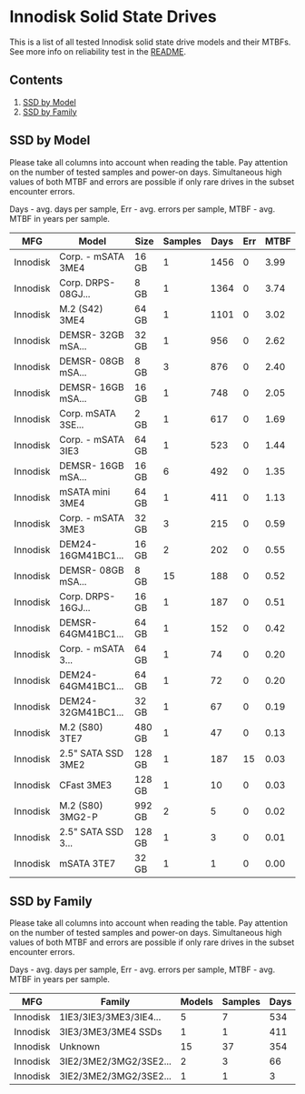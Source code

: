 Innodisk Solid State Drives
===========================

This is a list of all tested Innodisk solid state drive models and their MTBFs. See
more info on reliability test in the [README](https://github.com/bsdhw/SMART).

Contents
--------

1. [ SSD by Model  ](#ssd-by-model)
2. [ SSD by Family ](#ssd-by-family)

SSD by Model
------------

Please take all columns into account when reading the table. Pay attention on the
number of tested samples and power-on days. Simultaneous high values of both MTBF
and errors are possible if only rare drives in the subset encounter errors.

Days - avg. days per sample,
Err  - avg. errors per sample,
MTBF - avg. MTBF in years per sample.

| MFG       | Model              | Size   | Samples | Days  | Err   | MTBF |
|-----------|--------------------|--------|---------|-------|-------|------|
| Innodisk  | Corp. - mSATA 3ME4 | 16 GB  | 1       | 1456  | 0     | 3.99   |
| Innodisk  | Corp. DRPS-08GJ... | 8 GB   | 1       | 1364  | 0     | 3.74   |
| Innodisk  | M.2 (S42) 3ME4     | 64 GB  | 1       | 1101  | 0     | 3.02   |
| Innodisk  | DEMSR- 32GB mSA... | 32 GB  | 1       | 956   | 0     | 2.62   |
| Innodisk  | DEMSR- 08GB mSA... | 8 GB   | 3       | 876   | 0     | 2.40   |
| Innodisk  | DEMSR- 16GB mSA... | 16 GB  | 1       | 748   | 0     | 2.05   |
| Innodisk  | Corp. mSATA 3SE... | 2 GB   | 1       | 617   | 0     | 1.69   |
| Innodisk  | Corp. - mSATA 3IE3 | 64 GB  | 1       | 523   | 0     | 1.44   |
| Innodisk  | DEMSR- 16GB mSA... | 16 GB  | 6       | 492   | 0     | 1.35   |
| Innodisk  | mSATA mini 3ME4    | 64 GB  | 1       | 411   | 0     | 1.13   |
| Innodisk  | Corp. - mSATA 3ME3 | 32 GB  | 3       | 215   | 0     | 0.59   |
| Innodisk  | DEM24-16GM41BC1... | 16 GB  | 2       | 202   | 0     | 0.55   |
| Innodisk  | DEMSR- 08GB mSA... | 8 GB   | 15      | 188   | 0     | 0.52   |
| Innodisk  | Corp. DRPS-16GJ... | 16 GB  | 1       | 187   | 0     | 0.51   |
| Innodisk  | DEMSR-64GM41BC1... | 64 GB  | 1       | 152   | 0     | 0.42   |
| Innodisk  | Corp. - mSATA 3... | 64 GB  | 1       | 74    | 0     | 0.20   |
| Innodisk  | DEM24-64GM41BC1... | 64 GB  | 1       | 72    | 0     | 0.20   |
| Innodisk  | DEM24-32GM41BC1... | 32 GB  | 1       | 67    | 0     | 0.19   |
| Innodisk  | M.2 (S80) 3TE7     | 480 GB | 1       | 47    | 0     | 0.13   |
| Innodisk  | 2.5" SATA SSD 3ME2 | 128 GB | 1       | 187   | 15    | 0.03   |
| Innodisk  | CFast 3ME3         | 128 GB | 1       | 10    | 0     | 0.03   |
| Innodisk  | M.2 (S80) 3MG2-P   | 992 GB | 2       | 5     | 0     | 0.02   |
| Innodisk  | 2.5" SATA SSD 3... | 128 GB | 1       | 3     | 0     | 0.01   |
| Innodisk  | mSATA 3TE7         | 32 GB  | 1       | 1     | 0     | 0.00   |

SSD by Family
-------------

Please take all columns into account when reading the table. Pay attention on the
number of tested samples and power-on days. Simultaneous high values of both MTBF
and errors are possible if only rare drives in the subset encounter errors.

Days - avg. days per sample,
Err  - avg. errors per sample,
MTBF - avg. MTBF in years per sample.

| MFG       | Family                 | Models | Samples | Days  | Err   | MTBF |
|-----------|------------------------|--------|---------|-------|-------|------|
| Innodisk  | 1IE3/3IE3/3ME3/3IE4... | 5      | 7       | 534   | 0     | 1.46   |
| Innodisk  | 3IE3/3ME3/3ME4 SSDs    | 1      | 1       | 411   | 0     | 1.13   |
| Innodisk  | Unknown                | 15     | 37      | 354   | 0     | 0.97   |
| Innodisk  | 3IE2/3ME2/3MG2/3SE2... | 2      | 3       | 66    | 5     | 0.02   |
| Innodisk  | 3IE2/3ME2/3MG2/3SE2... | 1      | 1       | 3     | 0     | 0.01   |
